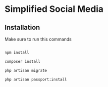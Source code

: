 # Simplified Social Media


## Installation

Make sure to run this commands

```bash

npm install

composer install

php artisan migrate

php artisan passport:install

```

